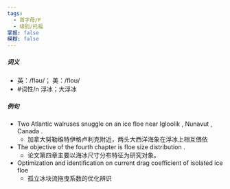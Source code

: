 ```yaml
---
tags:
  - 首字母/F
  - 级别/托福
掌握: false
模糊: false
---
```

##### 词义
- 英：/fləʊ/； 美：/floʊ/
- #词性/n  浮冰；大浮冰
##### 例句
- Two Atlantic walruses snuggle on an ice floe near Igloolik , Nunavut , Canada .
	- 加拿大努勒维特伊格卢利克附近，两头大西洋海象在浮冰上相互偎依
- The objective of the fourth chapter is floe size distribution .
	- 论文第四章主要以海冰尺寸分布特征为研究对象。
- Optimization and identification on current drag coefficient of isolated ice floe
	- 孤立冰块流拖曳系数的优化辨识
